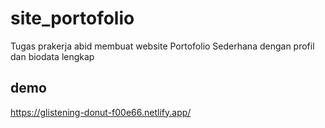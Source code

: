 # site_portofolio
Tugas prakerja abid membuat website Portofolio Sederhana dengan profil dan biodata lengkap

## demo
https://glistening-donut-f00e66.netlify.app/
